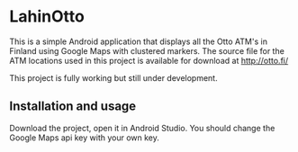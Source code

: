 # LahinOtto

This is a simple Android application that displays all the Otto ATM's in Finland using Google Maps with clustered markers.
The source file for the ATM locations used in this project is available for download at http://otto.fi/  

This project is fully working but still under development. 

## Installation and usage

Download the project, open it in Android Studio. You should change the Google Maps api key with your own key.
